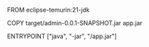 FROM eclipse-temurin:21-jdk

COPY target/admin-0.0.1-SNAPSHOT.jar app.jar

ENTRYPOINT ["java", "-jar", "/app.jar"]
